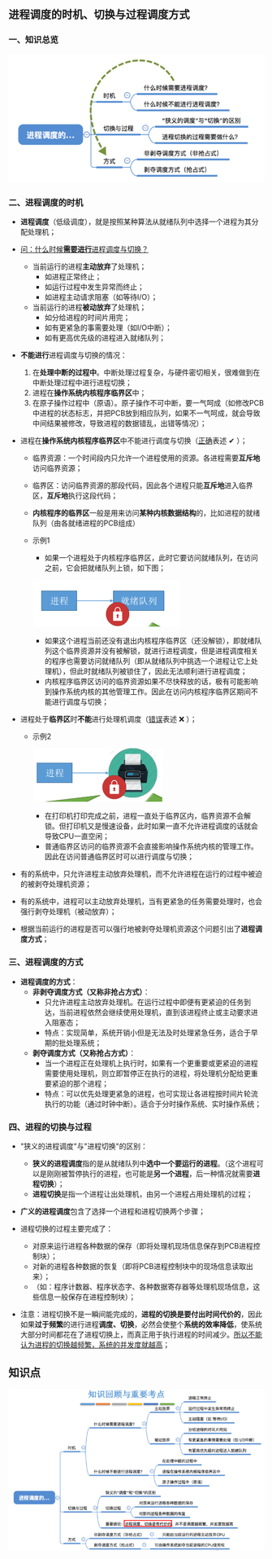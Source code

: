 ## 进程调度的时机、切换与过程调度方式

### 一、知识总览

![image-20201229203847338](assets/02.08/image-20201229203847338.png)

### 二、进程调度的时机

- **进程调度**（低级调度），就是按照某种算法从就绪队列中选择一个进程为其分配处理机；

- <u>问：什么时候**需要进行**进程调度与切换？</u>
  - 当前运行的进程**主动放弃**了处理机；
    - 如进程正常终止；
    - 如运行过程中发生异常而终止；
    - 如进程主动请求阻塞（如等待I/O）；
  - 当前运行的进程**被动放弃**了处理机；
    - 如分给进程的时间片用完；
    - 如有更紧急的事需要处理（如I/O中断）；
    - 如有更高优先级的进程进入就绪队列；
- **不能进行**进程调度与切换的情况：
  1. 在**处理中断的过程中**。中断处理过程复杂，与硬件密切相关，很难做到在中断处理过程中进行进程切换；
  2. 进程在**操作系统内核程序临界区**中；
  3. 在原子操作过程中（原语）。原子操作不可中断，要一气呵成（如修改PCB中进程的状态标志，并把PCB放到相应队列，如果不一气呵成，就会导致中间结果被修改，导致进程的数据错乱，出错等情况）；

- 进程在**操作系统内核程序临界区**中不能进行调度与切换（<u>正确</u>表述 ✔ ）；

  - 临界资源：一个时间段内只允许一个进程使用的资源。各进程需要**互斥地**访问临界资源；

  - 临界区：访问临界资源的那段代码，因此各个进程只能**互斥地**进入临界区，**互斥地**执行这段代码；

  - **内核程序的临界区**一般是用来访问**某种内核数据结构**的，比如进程的就绪队列（由各就绪进程的PCB组成）

  - 示例1

    - 如果一个进程处于内核程序临界区，此时它要访问就绪队列，在访问之前，它会把就绪队列上锁，如下图；

    ![image-20201229210156323](assets/02.08/image-20201229210156323.png)

    - 如果这个进程当前还没有退出内核程序临界区（还没解锁），即就绪队列这个临界资源并没有被解锁，就进行进程调度，但是进程调度相关的程序也需要访问就绪队列（即从就绪队列中挑选一个进程让它上处理机），但此时就绪队列被锁住了，因此无法顺利进行进程调度；
    - 内核程序临界区访问的临界资源如果不尽快释放的话，极有可能影响到操作系统内核的其他管理工作。因此在访问内核程序临界区期间不能进行调度与切换；

- 进程处于**临界区**时**不能**进行处理机调度（<u>错误</u>表述 ❌ ）；
  - 示例2

    ![image-20201229210950067](assets/02.08/image-20201229210950067.png)

    - 在打印机打印完成之前，进程一直处于临界区内，临界资源不会解锁。但打印机又是慢速设备，此时如果一直不允许进程调度的话就会导致CPU一直空闲；
    - 普通临界区访问的临界资源不会直接影响操作系统内核的管理工作。因此在访问普通临界区时可以进行调度与切换；

- 有的系统中，只允许进程主动放弃处理机，而不允许进程在运行的过程中被迫的被剥夺处理机资源；

- 有的系统中，进程可以主动放弃处理机，当有更紧急的任务需要处理时，也会强行剥夺处理机（被动放弃）；

- 根据当前运行的进程是否可以强行地被剥夺处理机资源这个问题引出了**进程调度方式**；

### 三、进程调度的方式

- **进程调度的方式**：
  - **非剥夺调度方式（又称非抢占方式）**：
    - 只允许进程主动放弃处理机。在运行过程中即便有更紧迫的任务到达，当前进程依然会继续使用处理机，直到该进程终止或主动要求进入阻塞态；
    - 特点：实现简单，系统开销小但是无法及时处理紧急任务，适合于早期的批处理系统；
  - **剥夺调度方式（又称抢占方式）**：
    - 当一个进程正在处理机上执行时，如果有一个更重要或更紧迫的进程需要使用处理机，则立即暂停正在执行的进程，将处理机分配给更重要紧迫的那个进程；
    - 特点：可以优先处理更紧急的进程，也可实现让各进程按时间片轮流执行的功能（通过时钟中断）。适合于分时操作系统、实时操作系统；

### 四、进程的切换与过程

- "狭义的进程调度"与"进程切换"的区别：
  - **狭义的进程调度**指的是从就绪队列中**选中一个要运行的进程**。（这个进程可以是刚刚被暂停执行的进程，也可能是**另一个进程**，后一种情况就需要**进程切换**）；
  - **进程切换**是指一个进程让出处理机，由另一个进程占用处理机的过程；
- **广义的进程调度**包含了选择一个进程和进程切换两个步骤；

- 进程切换的过程主要完成了：
  - 对原来运行进程各种数据的保存（即将处理机现场信息保存到PCB进程控制块）；
  - 对新的进程各种数据的恢复（即将PCB进程控制块中的现场信息读取出来）；
  - （如：程序计数器、程序状态字、各种数据寄存器等处理机现场信息，这些信息一般保存在进程控制块）；
- 注意：进程切换不是一瞬间能完成的，**进程的切换是要付出时间代价的**，因此如果**过于频繁**的进行进程**调度、切换**，必然会使整个**系统的效率降低**，使系统大部分时间都花在了进程切换上，而真正用于执行进程的时间减少。<u>所以不能认为进程的切换越频繁，系统的并发度就越高</u>；

## 知识点

![image-20201229221134472](assets/02.08/image-20201229221134472.png)

